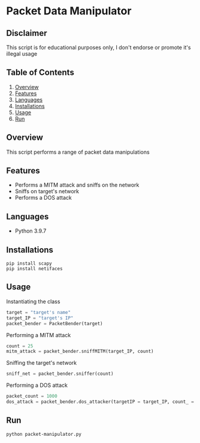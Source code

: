 # Packet Data Manipulator
## Disclaimer
This script is for educational purposes only, I don't endorse or promote it's illegal usage

## Table of Contents
1. [Overview](#overview)
2. [Features](#features)
3. [Languages](#languages)
4. [Installations](#installations)
5. [Usage](#usage)
6. [Run](#run)

## Overview
This script performs a range of packet data manipulations

## Features
* Performs a MITM attack and sniffs on the network
* Sniffs on target's network
* Performs a DOS attack

## Languages
* Python 3.9.7

## Installations
```shell
pip install scapy
pip install netifaces
```

## Usage
Instantiating the class
```python
target = "target's name"
target_IP = "target's IP"
packet_bender = PacketBender(target)
```

Performing a MITM attack
```python
count = 25
mitm_attack = packet_bender.sniffMITM(target_IP, count)
```

Sniffing the target's network
```python
sniff_net = packet_bender.sniffer(count)
```

Performing a DOS attack
```python
packet_count = 1000
dos_attack = packet_bender.dos_attacker(targetIP = target_IP, count_ = packet_count)
```

## Run
```shell
python packet-manipulator.py
```